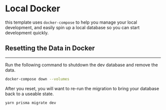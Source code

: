 # Local Docker
this template uses `docker-compose` to help you manage your local development, and easily spin up a local database so you can start development quickly.

## Resetting the Data in Docker
---
Run the following command to shutdown the dev database and remove the data.
```bash
docker-compose down --volumes
```
After you reset, you will want to re-run the migration to bring your database back to a useable state.
```bash
yarn prisma migrate dev
```
